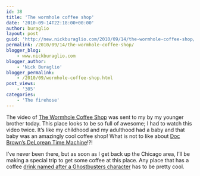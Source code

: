 ```yaml
---
id: 38
title: 'The wormhole coffee shop'
date: '2010-09-14T22:18:00+00:00'
author: buraglio
layout: post
guid: 'http://new.nickburaglio.com/2010/09/14/the-wormhole-coffee-shop/'
permalink: /2010/09/14/the-wormhole-coffee-shop/
blogger_blog:
    - www.nickburaglio.com
blogger_author:
    - 'Nick Buraglio'
blogger_permalink:
    - /2010/09/wormhole-coffee-shop.html
post_views:
    - '305'
categories:
    - 'The firehose'
---
```


The video of [The Wormhole Coffee Shop](http://www.thewormholecoffee.com/_/Welcome.html) was sent to my by my younger brother today. This place looks to be so full of awesome; I had to watch this video twice. It’s like my childhood and my adulthood had a baby and that baby was an amazingly cool coffee shop! What is not to like about [Doc Brown’s DeLorean Time Machine](http://en.wikipedia.org/wiki/DeLorean_time_machine)!?!

I’ve never been there, but as soon as I get back up the Chicago area, I’ll be making a special trip to get some coffee at this place. Any place that has a coffee [drink named after a Ghostbusters character](http://www.youtube.com/watch?v=76Lr1nBXCNg&feature=player_embedded) has to be pretty cool.